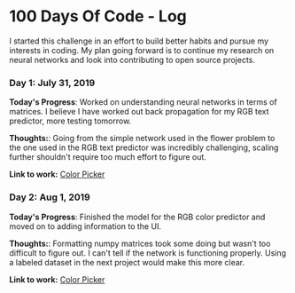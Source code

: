 # 100 Days Of Code - Log

I started this challenge in an effort to build better habits and pursue my interests in coding. My plan going forward is to continue my research on neural networks and look into contributing to open source projects.

### Day 1: July 31, 2019

**Today's Progress**: Worked on understanding neural networks in terms of matrices. I believe I have worked out back propagation for my RGB text predictor, more testing tomorrow.

**Thoughts:**: Going from the simple network used in the flower problem to the one used in the RGB text predictor was incredibly challenging, scaling further shouldn't require too much effort to figure out.

**Link to work:** [Color Picker](https://github.com/jpeter17/color_picker_NN)

### Day 2: Aug 1, 2019

**Today's Progress**: Finished the model for the RGB color predictor and moved on to adding information to the UI. 

**Thoughts:**: Formatting numpy matrices took some doing but wasn't too difficult to figure out. I can't tell if the network is functioning properly. Using a labeled dataset in the next project would make this more clear. 

**Link to work:** [Color Picker](https://github.com/jpeter17/color_picker_NN)


